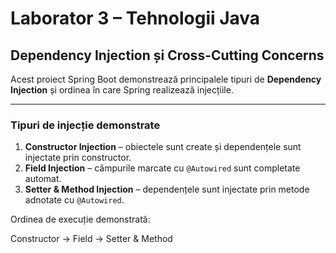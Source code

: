 # Laborator 3 – Tehnologii Java
## Dependency Injection și Cross-Cutting Concerns

Acest proiect Spring Boot demonstrează principalele tipuri de **Dependency Injection** și ordinea în care Spring realizează injecțiile.

---

### Tipuri de injecție demonstrate
1. **Constructor Injection** – obiectele sunt create și dependențele sunt injectate prin constructor.
2. **Field Injection** – câmpurile marcate cu `@Autowired` sunt completate automat.
3. **Setter & Method Injection** – dependențele sunt injectate prin metode adnotate cu `@Autowired`.

Ordinea de execuție demonstrată:

Constructor → Field → Setter & Method